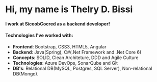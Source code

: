 # Hi, my name is Thelry D. Bissi 


#### I work at SicoobCocred as a backend developer!
#### Technologies I've worked with:  
  * **Frontend**: Bootstrap, CSS3, HTML5, Angular
  * **Backend**: Java(Spring), C#(.Net Framework and .Net Core 6)
  * **Concepts**: SOLID, Clean Architeture, DDD and Agile Culture
  * **Technologies**: Azure DevOps, SonarQube and Git
  * **DB's**: Relational DB(MySQL, Postgres, SQL Server), Non-relational DB(Mongo).

<!--
**thelrybissi/thelrybissi** is a ✨ _special_ ✨ repository because its `README.md` (this file) appears on your GitHub profile.

Here are some ideas to get you started:

- 🔭 I’m currently working on ...
- 🌱 I’m currently learning ...
- 👯 I’m looking to collaborate on ...
- 🤔 I’m looking for help with ...
- 💬 Ask me about ...
- 📫 How to reach me: ...
- 😄 Pronouns: ...
- ⚡ Fun fact: ...
-->
